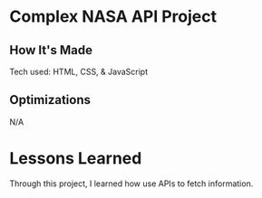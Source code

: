 # Complex NASA API Project

## How It's Made
Tech used: HTML, CSS, & JavaScript

## Optimizations
N/A

# Lessons Learned
Through this project, I learned how use APIs to fetch information.
